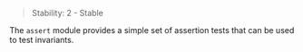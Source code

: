 
<!--introduced_in=v0.10.0-->

> Stability: 2 - Stable

The `assert` module provides a simple set of assertion tests that can be used to
test invariants.

